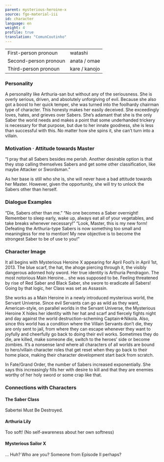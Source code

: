```yaml
---
parent: mysterious-heroine-x
source: fgo-material-iii
id: character
language: en
weight: 4
profile: true
translation: "ComunCoutinho"
---
```


<table>
  <tr><td>First-person pronoun</td><td>watashi</td></tr>
  <tr><td>Second-person pronoun</td><td>anata / omae</td></tr>
  <tr><td>Third-person pronoun</td><td>kare / kanojo</td></tr>
</table>

### Personality

A personality like Arthuria-san but without any of the seriousness.
She is overly serious, driven, and absolutely unforgiving of evil.
Because she also got a boost to her quick temper, she was turned into the foolhardy chairman type of character. This honesty makes her easily deceived.
She exceedingly loves, hates, and grieves over Sabers.
She’s adamant that she is the only Saber the world needs and makes a point that some underhanded trickery is necessary for that purpose, but due to her innate goodness, she is less than successful with this. No matter how she spins it, she can’t turn into a villain.

### Motivation · Attitude towards Master

“I pray that all Sabers besides me perish.
Another desirable option is that they stop calling themselves Sabers and get some other classification, like maybe Attacker or Swordsman.”

As her base is still who she is, she will never have a bad attitude towards her Master.
However, given the opportunity, she will try to unlock the Sabers other than herself.

### Dialogue Examples

“Die, Sabers other than me.”
“No one becomes a Saber overnight! Remember to sleep early, wake up, always eat all of your vegetables, and take breaks whenever necessary!”
“Look, Master, this is my new form! Defeating the Arthuria-type Sabers is now something too small and meaningless for me to mention! My new objective is to become the strongest Saber to be of use to you!”

### Character Image

It all begins with Mysterious Heroine X appearing for April Fool’s in April 1st, 2013.
The blue scarf, the hat, the ahoge piercing through it, the visibly dangerous adorned holy sword.
Her true identity is Arthuria Pendragon.
The most notorious Main Heroine… she was supposed to be. Feeling threatened by rise of Red Saber and Black Saber, she swore to eradicate all Sabers!
Going by that logic, her Class was set as Assassin.

She works as a Main Heroine in a newly introduced mysterious world, the Servant Universe.
Since evil Servants can go as wild as they want, American-style, on parallel worlds in the Servant Universe, the Mysterious Heroine X hides her identity with her hat and scarf and fiercely fights night and day against the world destruction-scheming Captain☆Nikola.
Also, since this world has a condition where the Villain Servants don’t die, they are only sent to jail, from where they can escape whenever they want to joyfully and cheerfully go back to doing their evil works.
Sometimes they do die, are killed, make someone die, switch to the heroes’ side or become zombies.
It’s a nonsense land where all characters of all worlds are bound to hero/villain character roles that get reset when they go back to their home place, making their character development start back from scratch.

In Fate/Grand Order, the number of Sabers increased exponentially.
She says this increasingly fills her with desire to kill and that they are enemies worthy of her holy sword or some crap like that.

### Connections with Characters

#### The Saber Class

Sabertei Must Be Destroyed.

#### Arthuria Lily

Too soft! (No self-awareness about her own softness)

#### Mysterious Sailor X

… Huh? Who are you? Someone from Episode II perhaps?
